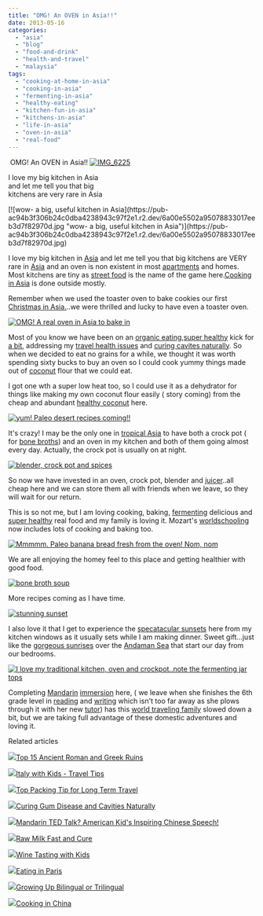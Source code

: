 ```yaml
---
title: "OMG! An OVEN in Asia!!"
date: 2013-05-16
categories: 
  - "asia"
  - "blog"
  - "food-and-drink"
  - "health-and-travel"
  - "malaysia"
tags: 
  - "cooking-at-home-in-asia"
  - "cooking-in-asia"
  - "fermenting-in-asia"
  - "healthy-eating"
  - "kitchen-fun-in-asia"
  - "kitchens-in-asia"
  - "life-in-asia"
  - "oven-in-asia"
  - "real-food"
---
```


 OMG! An OVEN in Asia!! [![IMG_6225](https://pub-ac94b3f306b24c0dba4238943c97f2e1.r2.dev/6a00e5502a95078833017eeb3d7e3a970d.jpg "IMG_6225")](https://pub-ac94b3f306b24c0dba4238943c97f2e1.r2.dev/6a00e5502a95078833017eeb3d7e3a970d.jpg)

I love my big kitchen in Asia  
and let me tell you that big  
kitchens are very rare in Asia

<!--more--> [![wow- a big, useful kitchen in Asia](https://pub-ac94b3f306b24c0dba4238943c97f2e1.r2.dev/6a00e5502a95078833017eeb3d7f82970d.jpg "wow- a big, useful kitchen in Asia")](https://pub-ac94b3f306b24c0dba4238943c97f2e1.r2.dev/6a00e5502a95078833017eeb3d7f82970d.jpg)  
  
I love my big kitchen in [Asia](http://soultravelers3new.local/asia/ "Asia travel") and let me tell you that big kitchens are VERY rare in [Asia](http://soultravelers3new.local/2012/08/weird-asia.html "weird Asia") and an oven is non existent in most [apartments](http://soultravelers3new.local/2012/04/penang-apartment-or-condo-rental-plenty-of-choices.html "apartment rental penang") and homes. Most kitchens are tiny as [street food](http://soultravelers3new.local/2012/05/penang-at-night.html "street food penang") is the name of the game here.[Cooking in Asia](http://soultravelers3new.local/2013/03/cooking-in-china.html "Cooking in Asia") is done outside mostly.  
  
Remember when we used the toaster oven to bake cookies our first [Christmas in Asia.](http://soultravelers3new.local/2010/12/first-christmas-in-asia.html "Christmas in Asia")..we were thrilled and lucky to have even a toaster oven.  
  
[![OMG! A real oven in Asia to bake in ](https://pub-ac94b3f306b24c0dba4238943c97f2e1.r2.dev/6a00e5502a9507883301901c401e48970b.jpg "OMG! A real oven in Asia to bake in ")](https://pub-ac94b3f306b24c0dba4238943c97f2e1.r2.dev/6a00e5502a9507883301901c401e48970b.jpg)  
  
Most of you know we have been on an [organic eating](http://soultravelers3new.local/2012/04/health-organic-raw-foods-and-travel.html "organic eating and travel"),[super healthy](http://soultravelers3new.local/2012/06/healthy-food-and-travel.html "super healthy ") kick for [a bit](http://soultravelers3new.local/2011/09/travel-health-secrets-for-long-term-digital-nomads.html "travel health secrets"), addressing my [travel health issues](http://soultravelers3new.local/2012/10/traveling-while-sick-or-with-health-medical-challenges.html "travel health issues - traveling when sick") and [curing cavites naturally](http://soultravelers3new.local/2013/03/curing-gum-disease-and-cavities-naturally.html "curing cavities naturally"). So when we decided to eat no grains for a while, we thought it was worth spending sixty bucks to buy an oven so I could cook yummy things made out of [coconut](http://soultravelers3new.local/2012/07/-how-to-make-kefir-easy-goats-milk-or-coconut-milk.html "how to make coconut milk kefir") flour that we could eat.  
  
I got one wth a super low heat too, so I could use it as a dehydrator for things like making my own coconut flour easily ( story coming) from the cheap and abundant [healthy coconut](http://soultravelers3new.local/2012/08/-superfood-healthy-coconut-tropical-nourishing-tradition-in-asia.html "coconut healthy") here.  
  
[![yum! Paleo desert recipes coming!!](https://pub-ac94b3f306b24c0dba4238943c97f2e1.r2.dev/6a00e5502a95078833017eeb3da6e0970d.jpg "yum! Paleo desert recipes coming!!")](https://pub-ac94b3f306b24c0dba4238943c97f2e1.r2.dev/6a00e5502a95078833017eeb3da6e0970d.jpg)  
  
It's crazy! I may be the only one in [tropical Asia](http://soultravelers3new.local/2011/01/tropical-winter-home-in-penang-malaysia-location-indenpendent-digital-nomad-long-term-travel-tips-.html "winter home in southeast Asia") to have both a crock pot ( for [bone broths](http://soultravelers3new.local/2012/10/how-to-make-nourishing-bone-broth-recipes-to-heal.html "bone broth how to make")) and an oven in my kitchen and both of them going almost every day. Actually, the crock pot is usually on at night.  
  
[![blender, crock pot and spices](https://pub-ac94b3f306b24c0dba4238943c97f2e1.r2.dev/6a00e5502a95078833017eeb3db1dd970d.jpg "blender, crock pot and spices")](https://pub-ac94b3f306b24c0dba4238943c97f2e1.r2.dev/6a00e5502a95078833017eeb3db1dd970d.jpg)  
  
So now we have invested in an oven, crock pot, blender and [juicer](http://soultravelers3new.local/2012/10/juicing-and-health.html "juicing for health")..all cheap here and we can store them all with friends when we leave, so they will wait for our return.  
  
This is so not me, but I am loving cooking, baking, [fermenting](http://soultravelers3new.local/2012/09/how-to-make-healthy-lacto-fermented-salsa.html "how to make lacto fermented salsa") delicious and  [super healthy](http://soultravelers3new.local/health-and-travel/ "super healthy tips for travel") real food and my family is loving it. Mozart's [worldschooling](http://soultravelers3new.local/2013/01/world-school-education-at-its-best-.html/ "world school homeschool and travel") now includes lots of cooking and baking too.  
  
[![Mmmmm. Paleo banana bread fresh from the oven! Nom, nom](https://pub-ac94b3f306b24c0dba4238943c97f2e1.r2.dev/6a00e5502a95078833017eeb3db985970d.jpg "Mmmmm. Paleo banana bread fresh from the oven! Nom, nom")](https://pub-ac94b3f306b24c0dba4238943c97f2e1.r2.dev/6a00e5502a95078833017eeb3db985970d.jpg)  
  
We are all enjoying the homey feel to this place and getting healthier with good food.  
  
[![bone broth soup](https://pub-ac94b3f306b24c0dba4238943c97f2e1.r2.dev/6a00e5502a9507883301901c4057f1970b.jpg "bone broth soup")](https://pub-ac94b3f306b24c0dba4238943c97f2e1.r2.dev/6a00e5502a9507883301901c4057f1970b.jpg)  
  
More recipes coming as I have time.  
  
[![stunning sunset](https://pub-ac94b3f306b24c0dba4238943c97f2e1.r2.dev/6a00e5502a9507883301901c405bfe970b.jpg "stunning sunset")](https://pub-ac94b3f306b24c0dba4238943c97f2e1.r2.dev/6a00e5502a9507883301901c405bfe970b.jpg)  
  
I also love it that I get to experience the [specatacular sunsets](http://soultravelers3new.local/2012/10/sweet-sunset.html "spectacular sunsets and inspiration") here from my kitchen windows as it usually sets while I am making dinner. Sweet gift...just like the [gorgeous sunrises](http://soultravelers3new.local/2012/10/spectacular-sunrise-and-quote.html "gorgeous sunrise and quotes") over the [Andaman Sea](http://soultravelers3new.local/2012/06/serene-azure-andaman-sea-1.html "Andaman sea") that start our day from our bedrooms.  
  
[![I love my traditional kitchen, oven and crockpot..note the fermenting jar tops](https://pub-ac94b3f306b24c0dba4238943c97f2e1.r2.dev/6a00e5502a95078833019102368dd1970c.jpg "I love my traditional kitchen, oven and crockpot..note the fermenting jar tops")](https://pub-ac94b3f306b24c0dba4238943c97f2e1.r2.dev/6a00e5502a95078833019102368dd1970c.jpg)  
  
Completing [Mandarin](http://soultravelers3new.local/2013/03/mandarin-ted-talk-american-kids-inspiring-chinese-speech-.html "Mandarin speech by beautiful American girl better than ted talk") [immersion](http://soultravelers3new.local/2012/11/mandarin-immersion-in-china.html "Mandarin immersion in Beijing") here, ( we leave when she finishes the 6th grade level in [reading](http://soultravelers3new.local/2013/03/10-tips-to-raise-a-reader-book-lover.html "raising a reader") and [writing](http://soultravelers3new.local/2007/02/spanish-crayons.html "writing in Spanish") which isn't too far away as she plows through it with her new [tutor](http://soultravelers3new.local/2012/10/tutoring-in-asia-why-asians-get-superior-test-scores.html "tutor in Asia")) has this [world traveling family](http://soultravelers3new.local/2012/12/around-the-world-family-travel.html "world traveling family") slowed down a bit, but we are taking full advantage of these domestic adventures and loving it.  
  

Related articles

[![](http://i.zemanta.com/151690941_80_80.jpg)](http://soultravelers3new.local/2013/03/best-places-to-visit-ancient-roman-and-greek-ruins.html)[Top 15 Ancient Roman and Greek Ruins](http://soultravelers3new.local/2013/03/best-places-to-visit-ancient-roman-and-greek-ruins.html)

[![](http://i.zemanta.com/155738631_80_80.jpg)](http://soultravelers3new.local/2013/03/italy-with-kids-travel-tips.html)[Italy with Kids - Travel Tips](http://soultravelers3new.local/2013/03/italy-with-kids-travel-tips.html)

[![](http://i.zemanta.com/149896182_80_80.jpg)](http://soultravelers3new.local/2013/03/top-travel-tip-for-long-term-travel.html)[Top Packing Tip for Long Term Travel](http://soultravelers3new.local/2013/03/top-travel-tip-for-long-term-travel.html)

[![](http://i.zemanta.com/154024597_80_80.jpg)](http://soultravelers3new.local/2013/03/curing-gum-disease-and-cavities-naturally.html)[Curing Gum Disease and Cavities Naturally](http://soultravelers3new.local/2013/03/curing-gum-disease-and-cavities-naturally.html)

[![](http://i.zemanta.com/152306180_80_80.jpg)](http://soultravelers3new.local/2013/03/mandarin-ted-talk-american-kids-inspiring-chinese-speech-.html)[Mandarin TED Talk? American Kid's Inspiring Chinese Speech!](http://soultravelers3new.local/2013/03/mandarin-ted-talk-american-kids-inspiring-chinese-speech-.html)

[![](http://i.zemanta.com/159260770_80_80.jpg)](http://soultravelers3new.local/2013/04/raw-milk-fast-and-cure.html)[Raw Milk Fast and Cure](http://soultravelers3new.local/2013/04/raw-milk-fast-and-cure.html)

[![](http://i.zemanta.com/158870756_80_80.jpg)](http://soultravelers3new.local/2013/04/wine-tasting-with-kids.html)[Wine Tasting with Kids](http://soultravelers3new.local/2013/04/wine-tasting-with-kids.html)

[![](http://i.zemanta.com/147811338_80_80.jpg)](http://soultravelers3new.local/2013/02/eating-in-paris.html)[Eating in Paris](http://soultravelers3new.local/2013/02/eating-in-paris.html)

[![](http://i.zemanta.com/158297724_80_80.jpg)](http://soultravelers3new.local/2013/04/growing-up-bilingual-or-trilingual.html)[Growing Up Bilingual or Trilingual](http://soultravelers3new.local/2013/04/growing-up-bilingual-or-trilingual.html)

[![](http://i.zemanta.com/155993949_80_80.jpg)](http://soultravelers3new.local/2013/03/cooking-in-china.html)[Cooking in China](http://soultravelers3new.local/2013/03/cooking-in-china.html)
